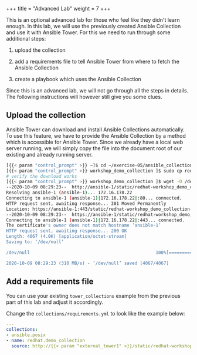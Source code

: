 +++
title = "Advanced Lab"
weight = 7
+++

This is an optional advanced lab for those who feel like they didn't learn enough. In this lab, we will use the previously created Ansible Collection and use it with Ansible Tower. For this we need to run through some additional steps:

1. upload the collection

1. add a requirements file to tell Ansible Tower from where to fetch the Ansible Collection

1. create a playbook which uses the Ansible Collection

Since this is an advanced lab, we will not go through all the steps in details. The following instructions will however still give you some clues.

## Upload the collection

Ansible Tower can download and install Ansible Collections automatically. To use this feature, we have to provide the Ansible Collection by a method which is accessible for Ansible Tower. Since we already have a local web server running, we will simply copy the file into the document root of our existing and already running server.

```bash
[{{< param "control_prompt" >}} ~]$ cd ~/exercise-05/ansible_collections/redhat/workshop_demo_collection/
[{{< param "control_prompt" >}} workshop_demo_collection ]$ sudo cp redhat-workshop_demo_collection-1.0.0.tar.gz /var/lib/awx/public/static/
# verify the download works
[{{< param "control_prompt" >}} workshop_demo_collection ]$ wget -O /dev/null --no-check-certificate http://ansible-1/static/redhat-workshop_demo_collection-1.0.0.tar.gz
--2020-10-09 08:29:23--  http://ansible-1/static/redhat-workshop_demo_collection-1.0.0.tar.gz
Resolving ansible-1 (ansible-1)... 172.16.178.22
Connecting to ansible-1 (ansible-1)|172.16.178.22|:80... connected.
HTTP request sent, awaiting response... 301 Moved Permanently
Location: https://ansible-1:443/static/redhat-workshop_demo_collection-1.0.0.tar.gz [following]
--2020-10-09 08:29:23--  https://ansible-1/static/redhat-workshop_demo_collection-1.0.0.tar.gz
Connecting to ansible-1 (ansible-1)|172.16.178.22|:443... connected.
The certificate's owner does not match hostname ‘ansible-1’
HTTP request sent, awaiting response... 200 OK
Length: 4067 (4.0K) [application/octet-stream]
Saving to: ‘/dev/null’

/dev/null                                                100%[==================================================================================================================================>]   3.97K  --.-KB/s    in 0s

2020-10-09 08:29:23 (310 MB/s) - ‘/dev/null’ saved [4067/4067]
```

## Add a requirements file

You can use your existing `tower_collections` example from the previous part of this lab and adjust it accordingly.

Change the `collections/requirements.yml` to look like the example below:

```yaml
---
collections:
- ansible.posix
- name: redhat.demo_collection
  source: http://{{< param "external_tower1" >}}/static/redhat-workshop_demo_collection-1.0.0.tar.gz
```
